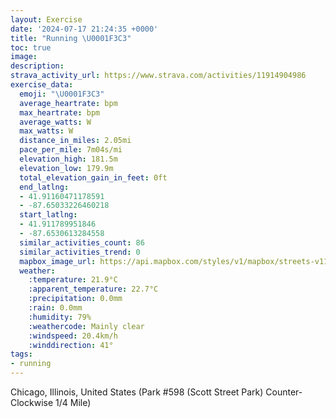 ```yaml
---
layout: Exercise
date: '2024-07-17 21:24:35 +0000'
title: "Running \U0001F3C3"
toc: true
image:
description:
strava_activity_url: https://www.strava.com/activities/11914904986
exercise_data:
  emoji: "\U0001F3C3"
  average_heartrate: bpm
  max_heartrate: bpm
  average_watts: W
  max_watts: W
  distance_in_miles: 2.05mi
  pace_per_mile: 7m04s/mi
  elevation_high: 181.5m
  elevation_low: 179.9m
  total_elevation_gain_in_feet: 0ft
  end_latlng:
  - 41.91160471178591
  - -87.65033226460218
  start_latlng:
  - 41.911789951846
  - -87.6530613284558
  similar_activities_count: 86
  similar_activities_trend: 0
  mapbox_image_url: https://api.mapbox.com/styles/v1/mapbox/streets-v11/static/path-5+787af2-1.0(g%7Bx~Fvj~uOCoAG_%40%40QlA%7BAj%40aAFQLeAAwA%40GJS%3FIAi%40EiK%40gBBi%40FGL%3FFKIy%40Hk%40%40m%40Iy%40AqABiAAa%40DUFKD%3FZN~%40GH%3FHBBNC%60%40Bn%40%3F%7CBDp%40DNPRJFLBzACVMVa%40B%5DAkCCc%40IWIKSKOCU%3Fq%40D_%40HKDIRIZAPDbDFXLRPJJBfACXGVQLQFOCiDCa%40QYQOUEq%40A_%40DWHOPKZCPA%7CBBt%40HTHLTNRDrAGTIZ%5BB_%40%3FsAGgBIUOOQIOAU%3FaAJQHOREPE%5E%3Fr%40BrBDNNTRJRDr%40Cf%40GPILSFOB%5BAwBCk%40Ke%40YWMEc%40Aw%40Bi%40E%5BI_%40%40gAEQDa%40TCDANDh%40%3F%60%40JnAAj%40FjD%3FXIl%40ExBDv%40BfAAb%40%40n%40Al%40DpD),pin-s-s+e5b22e(-87.65116,41.91172),pin-s-f+89ae00(-87.64876,41.911010000000005)/auto/800x800?access_token=pk.eyJ1Ijoiam9zaGJlY2ttYW4iLCJhIjoiY205eWR2aDd1MWZ6djJrbXc4a3M0bWZleiJ9.XiG9OWkNcZk2QzjJbxLB4A
  weather:
    :temperature: 21.9°C
    :apparent_temperature: 22.7°C
    :precipitation: 0.0mm
    :rain: 0.0mm
    :humidity: 79%
    :weathercode: Mainly clear
    :windspeed: 20.4km/h
    :winddirection: 41°
tags:
- running
---
```

Chicago, Illinois, United States (Park #598 (Scott Street Park) Counter-Clockwise 1/4 Mile)
